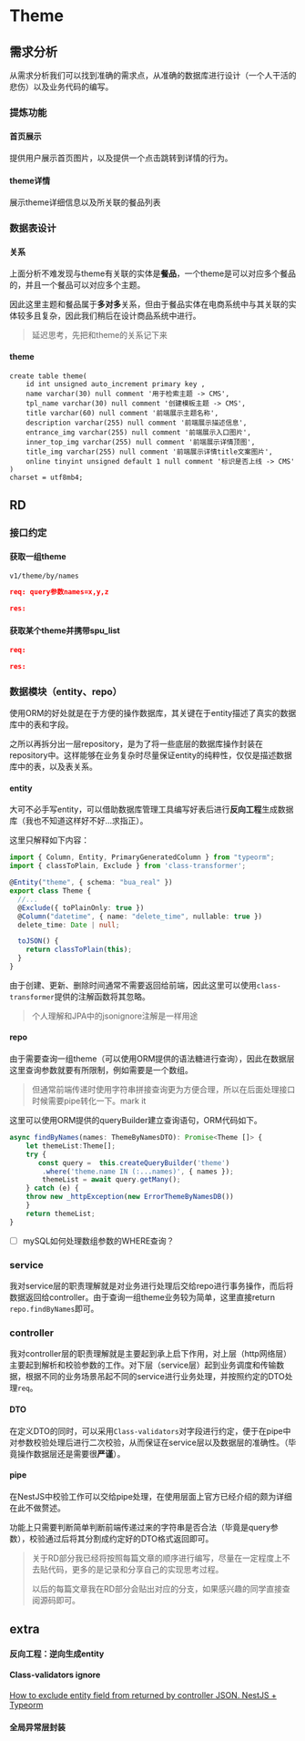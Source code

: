 # Theme

## 需求分析

从需求分析我们可以找到准确的需求点，从准确的数据库进行设计（一个人干活的悲伤）以及业务代码的编写。

### 提炼功能

#### 首页展示

提供用户展示首页图片，以及提供一个点击跳转到详情的行为。

#### theme详情

展示theme详细信息以及所关联的餐品列表

### 数据表设计

#### 关系

上面分析不难发现与theme有关联的实体是**餐品**，一个theme是可以对应多个餐品的，并且一个餐品可以对应多个主题。

因此这里主题和餐品属于**多对多**关系，但由于餐品实体在电商系统中与其关联的实体较多且复杂，因此我们稍后在设计商品系统中进行。

>  延迟思考，先把和theme的关系记下来

#### theme

```mysql
create table theme(
    id int unsigned auto_increment primary key ,
    name varchar(30) null comment '用于检索主题 -> CMS',
    tpl_name varchar(30) null comment '创建模板主题 -> CMS',
    title varchar(60) null comment '前端展示主题名称',
    description varchar(255) null comment '前端展示描述信息',
    entrance_img varchar(255) null comment '前端展示入口图片',
    inner_top_img varchar(255) null comment '前端展示详情顶图',
    title_img varchar(255) null comment '前端展示详情title文案图片',
    online tinyint unsigned default 1 null comment '标识是否上线 -> CMS'
)
charset = utf8mb4;
```

## RD


### 接口约定

#### 获取一组theme

`v1/theme/by/names`

```json
req: query参数names=x,y,z

res:

```


#### 获取某个theme并携带spu_list

```json
req:

res:

```

### 数据模块（entity、repo）

使用ORM的好处就是在于方便的操作数据库，其关键在于entity描述了真实的数据库中的表和字段。

之所以再拆分出一层repository，是为了将一些底层的数据库操作封装在repository中。这样能够在业务复杂时尽量保证entity的纯粹性，仅仅是描述数据库中的表，以及表关系。

#### entity

大可不必手写entity，可以借助数据库管理工具编写好表后进行**反向工程**生成数据库（我也不知道这样好不好...求指正）。

这里只解释如下内容：

```typescript
import { Column, Entity, PrimaryGeneratedColumn } from "typeorm";
import { classToPlain, Exclude } from 'class-transformer';

@Entity("theme", { schema: "bua_real" })
export class Theme {
  //...
  @Exclude({ toPlainOnly: true })
  @Column("datetime", { name: "delete_time", nullable: true })
  delete_time: Date | null;

  toJSON() {
    return classToPlain(this);
  }
}

```

由于创建、更新、删除时间通常不需要返回给前端，因此这里可以使用`class-transformer`提供的注解函数将其忽略。

> 个人理解和JPA中的jsonignore注解是一样用途

#### repo

由于需要查询一组theme（可以使用ORM提供的语法糖进行查询），因此在数据层这里查询参数就要有所限制，例如需要是一个数组。

> 但通常前端传递时使用字符串拼接查询更为方便合理，所以在后面处理接口时候需要pipe转化一下。mark it

这里可以使用ORM提供的queryBuilder建立查询语句，ORM代码如下。

```typescript
async findByNames(names: ThemeByNamesDTO): Promise<Theme []> {
    let themeList:Theme[];
    try {
       const query =  this.createQueryBuilder('theme')
        .where('theme.name IN (:...names)', { names });
        themeList = await query.getMany();
    } catch (e) {
    throw new _httpException(new ErrorThemeByNamesDB())
    }
    return themeList;
}
```

- [ ] mySQL如何处理数组参数的WHERE查询？

### service

我对service层的职责理解就是对业务进行处理后交给repo进行事务操作，而后将数据返回给controller。由于查询一组theme业务较为简单，这里直接return `repo.findByNames`即可。

### controller

我对controller层的职责理解就是主要起到承上启下作用，对上层（http网络层）主要起到解析和校验参数的工作。对下层（service层）起到业务调度和传输数据，根据不同的业务场景吊起不同的service进行业务处理，并按照约定的DTO处理`req`。

#### DTO

在定义DTO的同时，可以采用`Class-validators`对字段进行约定，便于在pipe中对参数校验处理后进行二次校验，从而保证在service层以及数据层的准确性。（毕竟操作数据层还是需要很**严谨**）。

#### pipe

在NestJS中校验工作可以交给pipe处理，在使用层面上官方已经介绍的颇为详细在此不做赘述。

功能上只需要判断简单判断前端传递过来的字符串是否合法（毕竟是query参数），校验通过后将其分割成约定好的DTO格式返回即可。

> 关于RD部分我已经将按照每篇文章的顺序进行编写，尽量在一定程度上不去贴代码，更多的是记录和分享自己的实现思考过程。
>
> 以后的每篇文章我在RD部分会贴出对应的分支，如果感兴趣的同学直接查阅源码即可。

## extra

#### 反向工程：逆向生成entity

#### Class-validators ignore

[How to exclude entity field from returned by controller JSON. NestJS + Typeorm](https://stackoverflow.com/questions/50360101/how-to-exclude-entity-field-from-returned-by-controller-json-nestjs-typeorm)


#### 全局异常层封装

